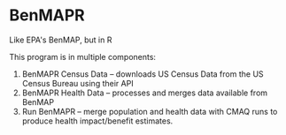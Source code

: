 # BenMAPR
Like EPA's BenMAP, but in R

This program is in multiple components:

1) BenMAPR Census Data – downloads US Census Data from the US Census Bureau using their API
2) BenMAPR Health Data – processes and merges data available from BenMAP
3) Run BenMAPR – merge population and health data with CMAQ runs to produce health impact/benefit estimates.
